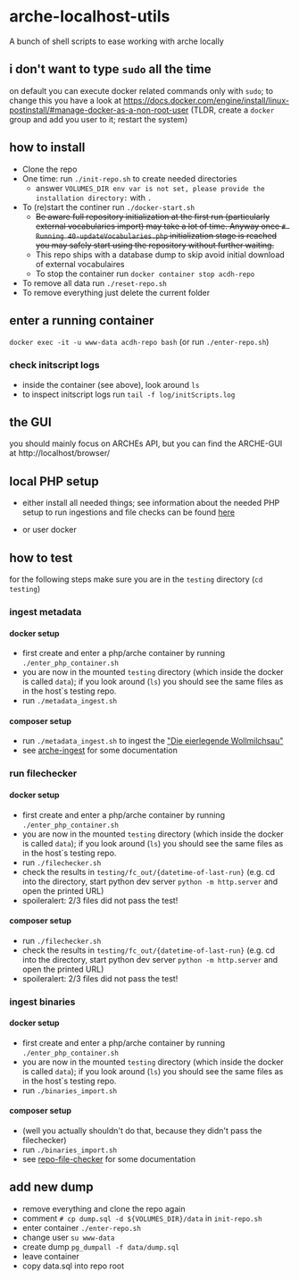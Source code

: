 # arche-localhost-utils

A bunch of shell scripts to ease working with arche locally

## i don't want to type `sudo` all the time

on default you can execute docker related commands only with `sudo`; to change this you have a look at https://docs.docker.com/engine/install/linux-postinstall/#manage-docker-as-a-non-root-user (TLDR, create a `docker` group and add you user to it; restart the system)

## how to install

* Clone the repo
* One time: run `./init-repo.sh` to create needed directories 
  * answer `VOLUMES_DIR env var is not set, please provide the installation directory:` with `.`
* To (re)start the continer run `./docker-start.sh`
    * ~~Be aware full repository initialization at the first run (particularly external vocabularies import) may take a lot of time. Anyway once `# Running 40-updateVocabularies.php` initialization stage is reached you may safely start using the repository without further waiting.~~
    * This repo ships with a database dump to skip avoid initial download of external vocabulaires
    * To stop the container run `docker container stop acdh-repo`
* To remove all data run `./reset-repo.sh`
* To remove everything just delete the current folder


## enter a running container

`docker exec -it -u www-data acdh-repo bash`
(or run `./enter-repo.sh`)

### check initscript logs

* inside the container (see above), look around `ls`
* to inspect initscript logs run `tail -f log/initScripts.log`

## the GUI
you should mainly focus on ARCHEs API, but you can find the ARCHE-GUI at http://localhost/browser/


## local PHP setup

* either install all needed things; see information about the needed PHP setup to run ingestions and file checks can be found [here](https://github.com/acdh-oeaw/arche-ingest?tab=readme-ov-file#installation--usage)

* or user docker

## how to test
for the following steps make sure you are in the `testing` directory (`cd testing`)
### ingest metadata

#### docker setup

* first create and enter a php/arche container by running `./enter_php_container.sh`
* you are now in the mounted `testing` directory (which inside the docker is called `data`); if you look around (`ls`) you should see the same files as in the host`s testing repo.
* run `./metadata_ingest.sh`

#### composer setup
* run `./metadata_ingest.sh` to ingest the ["Die eierlegende Wollmilchsau"](https://github.com/acdh-oeaw/arche-ingest/blob/master/sample.ttl)
* see [arche-ingest](https://github.com/acdh-oeaw/arche-ingest) for some documentation


### run filechecker
#### docker setup
* first create and enter a php/arche container by running `./enter_php_container.sh`
* you are now in the mounted `testing` directory (which inside the docker is called `data`); if you look around (`ls`) you should see the same files as in the host`s testing repo.
* run `./filechecker.sh`
* check the results in `testing/fc_out/{datetime-of-last-run}` (e.g. cd into the directory, start python dev server `python -m http.server` and open the printed URL)
* spoileralert: 2/3 files did not pass the test!

#### composer setup
 * run `./filechecker.sh`
 * check the results in `testing/fc_out/{datetime-of-last-run}` (e.g. cd into the directory, start python dev server `python -m http.server` and open the printed URL)
 * spoileralert: 2/3 files did not pass the test!

### ingest binaries
#### docker setup
* first create and enter a php/arche container by running `./enter_php_container.sh`
* you are now in the mounted `testing` directory (which inside the docker is called `data`); if you look around (`ls`) you should see the same files as in the host`s testing repo.
* run `./binaries_import.sh`

#### composer setup
* (well you actually shouldn't do that, because they didn't pass the filechecker)
* run `./binaries_import.sh`
* see [repo-file-checker](https://github.com/acdh-oeaw/repo-file-checker) for some documentation

## add new dump

* remove everything and clone the repo again
* comment `# cp dump.sql -d ${VOLUMES_DIR}/data` in `init-repo.sh`
* enter container `./enter-repo.sh`
* change user `su www-data`
* create dump `pg_dumpall -f data/dump.sql`
* leave container
* copy data.sql into repo root